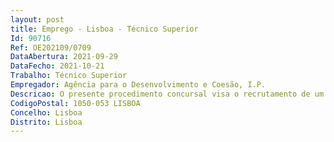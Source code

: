 ```yaml
--- 
layout: post
title: Emprego - Lisboa - Técnico Superior
Id: 90716
Ref: OE202109/0709
DataAbertura: 2021-09-29
DataFecho: 2021-10-21
Trabalho: Técnico Superior
Empregador: Agência para o Desenvolvimento e Coesão, I.P.
Descricao: O presente procedimento concursal visa o recrutamento de um (1) técnico superior, detentor de um vínculo de emprego público por tempo indeterminado já constituído, para a ocupação de um (1) posto de trabalho na carreira unicategorial de técnico superior para o exercício de funções na Unidade de Controlo Interno do PO SEUR, na modalidade de relação jurídica de emprego público por tempo indeterminado, correspondente ao grau de complexidade 3, em conformidade com o previsto no anexo referido no n.º 2 do artigo 88.º da Lei n.º 35 2014, de 20 de junho, nomeadamente Realização de ações de acompanhamento no local das operações aprovadas, de acordo comos respetivos planos anuais Preparação e acompanhamento de auditorias realizadas por entidades externas (Agênciapara o Desenvolvimento e Coesão, IP, Inspeção  Geral de Finanças, Tribunal de Contas, Tribunalde Contas Europeu), incluindo a apreciação dos relatórios e resposta aos respetivos contraditórios Participação na elaboração da declaração anual de gestão a que se refere o artigo 59 doRegulamento n.º 966 2012 nos domínios das auditorias e verificações no local, bem como registossubjacentes Elaboração da Descrição do Sistema de Gestão e Controlo da Autoridade de Gestão do Programae Organismos Intermédios e respetivas atualizações anuais Elaboração das propostas de atualização de check  lists de análise e de orientações e normasde Gestão a aplicar no POSEUR Realização de ações de supervisão do Organismo Intermédio do POSEUR (Instituto deDesenvolvimento Regional da Região Autónoma da Madeira) Outras ações de controlo interno para verificação da correta aplicação dos procedimentos enormas aplicáveis em cada domínio do POSEUR Utilização de ferramenta informática do PO SEUR (SI SEUR — Sistema de Informação do POSEUR), bem como a utilização de ferramentas Informáticas integradas no Office, tais como Word,Excel, PowerPoint e outras complementares Participar nas tarefas de revisão e coordenação de serviços externos Preparação de termos de referência para submissão a contratação pública.
CodigoPostal: 1050-053 LISBOA
Concelho: Lisboa
Distrito: Lisboa
--- 
```

